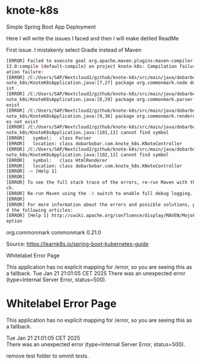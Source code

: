 # knote-k8s
Simple Spring Boot App Deployment

Here I will write the issues I faced and then I will make detiled ReadMe

First issue. I mistakenly select Gradle instead of Maven


```bash
[ERROR] Failed to execute goal org.apache.maven.plugins:maven-compiler-plugin:3.
13.0:compile (default-compile) on project knote-k8s: Compilation failure: Compil
ation failure:
[ERROR] /C:/Users/SAP/Nextcloud2/github/knote-k8s/src/main/java/dobarbobar/com/k
note_k8s/KnoteK8sApplication.java:[7,27] package org.commonmark.node does not ex
ist
[ERROR] /C:/Users/SAP/Nextcloud2/github/knote-k8s/src/main/java/dobarbobar/com/k
note_k8s/KnoteK8sApplication.java:[8,29] package org.commonmark.parser does not
exist
[ERROR] /C:/Users/SAP/Nextcloud2/github/knote-k8s/src/main/java/dobarbobar/com/k
note_k8s/KnoteK8sApplication.java:[9,36] package org.commonmark.renderer.html do
es not exist
[ERROR] /C:/Users/SAP/Nextcloud2/github/knote-k8s/src/main/java/dobarbobar/com/k
note_k8s/KnoteK8sApplication.java:[101,13] cannot find symbol
[ERROR]   symbol:   class Parser
[ERROR]   location: class dobarbobar.com.knote_k8s.KNoteController
[ERROR] /C:/Users/SAP/Nextcloud2/github/knote-k8s/src/main/java/dobarbobar/com/k
note_k8s/KnoteK8sApplication.java:[102,13] cannot find symbol
[ERROR]   symbol:   class HtmlRenderer
[ERROR]   location: class dobarbobar.com.knote_k8s.KNoteController
[ERROR] -> [Help 1]
[ERROR]
[ERROR] To see the full stack trace of the errors, re-run Maven with the -e swit
ch.
[ERROR] Re-run Maven using the -X switch to enable full debug logging.
[ERROR]
[ERROR] For more information about the errors and possible solutions, please rea
d the following articles:
[ERROR] [Help 1] http://cwiki.apache.org/confluence/display/MAVEN/MojoFailureExc
eption
```

<dependencies>
    <dependency>
        <groupId>org.commonmark</groupId>
        <artifactId>commonmark</artifactId>
        <version>0.21.0</version>  <!-- Use the latest version -->
    </dependency>
</dependencies>

Source: https://learnk8s.io/spring-boot-kubernetes-guide

Whitelabel Error Page

This application has no explicit mapping for /error, so you are seeing this as a fallback.
Tue Jan 21 21:01:05 CET 2025
There was an unexpected error (type=Internal Server Error, status=500).


<h1>Whitelabel Error Page</h1><p>This application has no explicit mapping for /error, so you are seeing this as a fallback.</p><div id="created">Tue Jan 21 21:01:05 CET 2025</div><div>There was an unexpected error (type=Internal Server Error, status=500).</div>

remove test folder to ommit tests.
